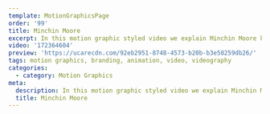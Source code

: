 ```yaml
---
template: MotionGraphicsPage
order: '99'
title: Minchin Moore
excerpt: In this motion graphic styled video we explain Minchin Moore key message.
video: '172364604'
preview: 'https://ucarecdn.com/92eb2951-8748-4573-b20b-b3e58259db26/'
tags: motion graphics, branding, animation, video, videography
categories:
  - category: Motion Graphics
meta:
  description: In this motion graphic styled video we explain Minchin Moore key message.
  title: Minchin Moore
---
```

